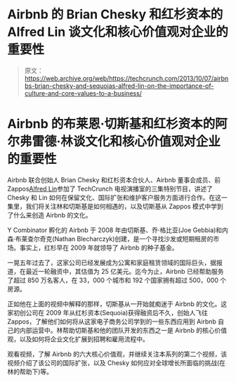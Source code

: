 # Airbnb 的 Brian Chesky 和红杉资本的 Alfred Lin 谈文化和核心价值观对企业的重要性 

> 原文：<https://web.archive.org/web/https://techcrunch.com/2013/10/07/airbnbs-brian-chesky-and-sequoias-alfred-lin-on-the-importance-of-culture-and-core-values-to-a-business/>

# Airbnb 的布莱恩·切斯基和红杉资本的阿尔弗雷德·林谈文化和核心价值观对企业的重要性

Airbnb 联合创始人 Brian Chesky 和红杉资本合伙人、Airbnb 董事会成员、前 Zappos[Alfred Lin](https://web.archive.org/web/20221206161232/http://www.crunchbase.com/person/alfred-lin)参加了 TechCrunch 电视演播室的三集特别节目，讲述了 Chesky 和 Lin 如何在保留文化、国际扩张和维护客户服务方面进行合作。在这一集里，我们将关注林和切斯基是如何相遇的，以及切斯基从 Zappos 模式中学到了什么来创造 Airbnb 的文化。

Y Combinator 孵化的 Airbnb 于 2008 年由切斯基、乔·格比亚(Joe Gebbia)和内森·布莱查尔奇克(Nathan Blecharczyk)创建，是一个寻找沙发或短期租房的市场。事实上，红杉早在 2009 年就领导了 Airbnb 的种子基金。

一晃五年过去了，这家公司已经发展成为公寓和家庭租赁领域的国际巨头，据报道，在最近一轮融资中，其估值为 25 亿美元。迄今为止，Airbnb 已经帮助服务了超过 850 万名客人，在 33，000 个城市和 192 个国家拥有超过 500，000 个房源。

正如他在上面的视频中解释的那样，切斯基从一开始就痴迷于 Airbnb 的文化。这家初创公司在 2009 年从红杉资本(Sequoia)获得融资后不久，创始人飞往 Zappos，了解他们如何将从这家电子商务公司学到的一些东西应用到 Airbnb 自己的内部运营中。林帮助切斯基和他的团队开发的东西之一是 Airbnb 的核心价值观，以及如何将企业文化扩展到招聘和雇用流程中。

观看视频，了解 Airbnb 的六大核心价值观，并继续关注本系列的第二个视频，该视频介绍了该公司的国际扩张，以及 Chesky 如何应对全球增长所面临的挑战(在林的帮助下)等。